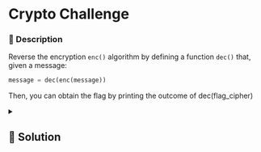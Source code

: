 # Crypto Challenge

### 📄 Description
Reverse the encryption `enc()` algorithm by defining a function `dec()` that,
given a message:

```python
message = dec(enc(message))
```
Then, you can obtain the flag by printing the outcome of dec(flag_cipher)


<details>
    <summary>
        <h2>🔑 Solution</h2>
    </summary>

Let's perform a cryptanalysis of the code:

- The first part concatenates two portions of x, specifically:
    - The first block is from the second-to-last characters (-2) to the end.
    - The second block is from the beginning to the second-to-last characters (-2).
- The second part joins the current character and i%3; this means that we add every two characters.
- The third part reverses the string by iterating in reverse.

The simplest thing to do is to literally reverse the code; in fact, by using direct reversal, we already have the string with all indices in position, and by iterating in reverse and taking every two characters, we will exactly obtain, given that the second part always performs the same operation, the original string. In fact, using: 

```python
def dec(x):
    x = ''.join([x[len(x) - i - 1] for i in range(len(x))])
    x = ''.join([chr(ord(c) - (i % 3))for i, c in enumerate(x)])
    x = x[+2:] + x[:+2]
    return x
```

We can get the flag

<h3> 🚩 Flag </h3>

```plain
spritzCTF{ex1}
```
</details>